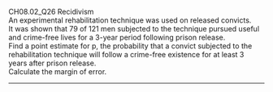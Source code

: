 CH08.02_Q26 Recidivism  
An experimental rehabilitation technique was used on released convicts.   
It was shown that 79 of 121 men subjected to the technique pursued useful and crime-free lives for a 3-year period following prison release.  
Find a point estimate for p,  the probability that a convict subjected to the rehabilitation technique will follow a crime-free existence for at least  3 years after prison release.  
Calculate the margin of error.  


---
